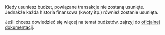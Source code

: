 Kiedy usuniesz budżet, powiązane transakcje nie zostaną usunięte. Jednakże każda historia finansowa (kwoty itp.) również zostanie usunięta.

Jeśli chcesz dowiedzieć się więcej na temat budżetów, zajrzyj do [oficjalnej dokumentacji](https://docs.firefly-iii.org/concepts/budgets).